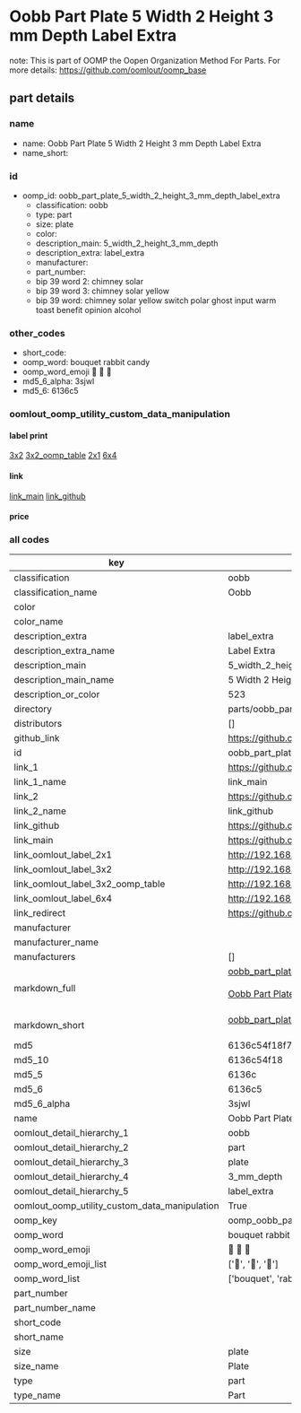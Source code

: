 # Oobb Part Plate 5 Width 2 Height 3 mm Depth Label Extra  

note: This is part of OOMP the Oopen Organization Method For Parts. For more details: https://github.com/oomlout/oomp_base

##  part details
  







### name
* name: Oobb Part Plate 5 Width 2 Height 3 mm Depth Label Extra
* name_short: 
### id
* oomp_id: oobb_part_plate_5_width_2_height_3_mm_depth_label_extra
  * classification: oobb
  * type: part
  * size: plate
  * color: 
  * description_main: 5_width_2_height_3_mm_depth
  * description_extra: label_extra
  * manufacturer: 
  * part_number: 
  * bip 39 word 2: chimney solar
  * bip 39 word 3: chimney solar yellow
  * bip 39 word: chimney solar yellow switch polar ghost input warm toast benefit opinion alcohol

### other_codes
* short_code: 
* oomp_word: bouquet rabbit candy
* oomp_word_emoji :bouquet: :rabbit: :candy:
* md5_6_alpha: 3sjwl
* md5_6: 6136c5






### oomlout_oomp_utility_custom_data_manipulation
#### label print
[3x2](http://192.168.1.245:1112/?label=oomp%203sjwl)
[3x2_oomp_table](http://192.168.1.108:1112/?label=oomp%203sjwl)
[2x1](http://192.168.1.242:1112/?label=oomp%203sjwl)
[6x4](http://192.168.1.55:1112/?label=oomp%203sjwl)    

#### link

[link_main](https://github.com/oomlout/oomlout_oomp_version_1_messy/tree/main/parts/oobb_part_plate_5_width_2_height_3_mm_depth_label_extra) [link_github](https://github.com/oomlout/oomlout_oomp_version_1_messy/tree/main/parts/oobb_part_plate_5_width_2_height_3_mm_depth_label_extra)                             

#### price







### all codes 
| key | value |  
| --- | --- |  
| classification | oobb |  
| classification_name | Oobb |  
| color |  |  
| color_name |  |  
| description_extra | label_extra |  
| description_extra_name | Label Extra |  
| description_main | 5_width_2_height_3_mm_depth |  
| description_main_name | 5 Width 2 Height 3 mm Depth |  
| description_or_color | 523 |  
| directory | parts/oobb_part_plate_5_width_2_height_3_mm_depth_label_extra |  
| distributors | [] |  
| github_link | https://github.com/oomlout/oomlout_oomp_part_src/tree/main/parts/oobb_part_plate_5_width_2_height_3_mm_depth_label_extra |  
| id | oobb_part_plate_5_width_2_height_3_mm_depth_label_extra |  
| link_1 | https://github.com/oomlout/oomlout_oomp_version_1_messy/tree/main/parts/oobb_part_plate_5_width_2_height_3_mm_depth_label_extra |  
| link_1_name | link_main |  
| link_2 | https://github.com/oomlout/oomlout_oomp_version_1_messy/tree/main/parts/oobb_part_plate_5_width_2_height_3_mm_depth_label_extra |  
| link_2_name | link_github |  
| link_github | https://github.com/oomlout/oomlout_oomp_version_1_messy/tree/main/parts/oobb_part_plate_5_width_2_height_3_mm_depth_label_extra |  
| link_main | https://github.com/oomlout/oomlout_oomp_version_1_messy/tree/main/parts/oobb_part_plate_5_width_2_height_3_mm_depth_label_extra |  
| link_oomlout_label_2x1 | http://192.168.1.242:1112/?label=oomp%203sjwl |  
| link_oomlout_label_3x2 | http://192.168.1.245:1112/?label=oomp%203sjwl |  
| link_oomlout_label_3x2_oomp_table | http://192.168.1.108:1112/?label=oomp%203sjwl |  
| link_oomlout_label_6x4 | http://192.168.1.55:1112/?label=oomp%203sjwl |  
| link_redirect | https://github.com/oomlout/oomlout_oomp_version_1_messy/tree/main/parts/oobb_part_plate_5_width_2_height_3_mm_depth_label_extra |  
| manufacturer |  |  
| manufacturer_name |  |  
| manufacturers | [] |  
| markdown_full | [oobb_part_plate_5_width_2_height_3_mm_depth_label_extra](none)<br>[](none)<br>[Oobb Part Plate 5 Width 2 Height 3 Mm Depth Label Extra](none)<br><br> |  
| markdown_short | [oobb_part_plate_5_width_2_height_3_mm_depth_label_extra](none)<br><br> |  
| md5 | 6136c54f18f72e958653bdc3fe339940 |  
| md5_10 | 6136c54f18 |  
| md5_5 | 6136c |  
| md5_6 | 6136c5 |  
| md5_6_alpha | 3sjwl |  
| name | Oobb Part Plate 5 Width 2 Height 3 mm Depth Label Extra |  
| oomlout_detail_hierarchy_1 | oobb |  
| oomlout_detail_hierarchy_2 | part |  
| oomlout_detail_hierarchy_3 | plate |  
| oomlout_detail_hierarchy_4 | 3_mm_depth |  
| oomlout_detail_hierarchy_5 | label_extra |  
| oomlout_oomp_utility_custom_data_manipulation | True |  
| oomp_key | oomp_oobb_part_plate_5_width_2_height_3_mm_depth_label_extra |  
| oomp_word | bouquet rabbit candy |  
| oomp_word_emoji | :bouquet: :rabbit: :candy: |  
| oomp_word_emoji_list | [':bouquet:', ':rabbit:', ':candy:'] |  
| oomp_word_list | ['bouquet', 'rabbit', 'candy'] |  
| part_number |  |  
| part_number_name |  |  
| short_code |  |  
| short_name |  |  
| size | plate |  
| size_name | Plate |  
| type | part |  
| type_name | Part |  
